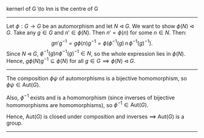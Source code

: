 
kernerl of G \to Inn is the centre of G

---
Let $\phi: G \to G$ be an automorphism and let $N \triangleleft G$.
We want to show $\phi(N) \triangleleft G$.
Take any $g \in G$ and $n' \in \phi(N)$. Then $n' = \phi(n)$ for some $n \in N$.
Then:
$$g n' g^{-1} = g \phi(n) g^{-1} = \phi(\phi^{-1}(g) \, n \, \phi^{-1}(g)^{-1}).$$
Since $N \triangleleft G$, $\phi^{-1}(g) n \phi^{-1}(g)^{-1} \in N$, so the whole expression lies in $\phi(N)$.
Hence, $g \phi(N) g^{-1} \subseteq \phi(N)$ for all $g \in G \implies \phi(N) \triangleleft G$.

---
The composition $\phi \psi$ of automorphisms is a bijective homomorphism, so $\phi \psi \in \text{Aut}(G)$.

Also, $\phi^{-1}$ exists and is a homomorphism (since inverses of bijective homomorphisms are homomorphisms), so $\phi^{-1} \in \text{Aut}(G)$.

Hence, $\text{Aut}(G)$ is closed under composition and inverses ⟹ $\text{Aut}(G)$ is a group.

---
